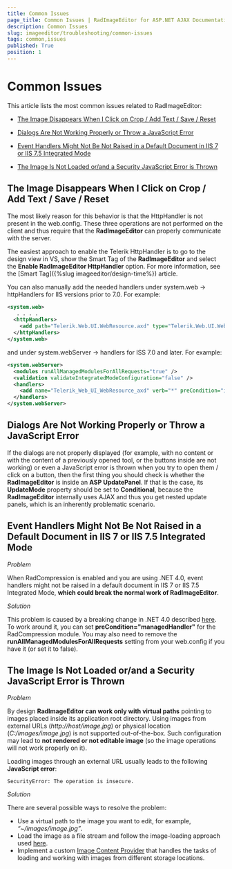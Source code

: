 ```yaml
---
title: Common Issues
page_title: Common Issues | RadImageEditor for ASP.NET AJAX Documentation
description: Common Issues
slug: imageeditor/troubleshooting/common-issues
tags: common,issues
published: True
position: 1
---
```


# Common Issues

This article lists the most common issues related to RadImageEditor:

* [The Image Disappears When I Click on  Crop / Add Text / Save / Reset](#the-image-disappears-when-i-click-on--crop--add-text--save--reset)

* [Dialogs Are Not Working Properly or Throw a JavaScript Error](#dialogs-are-not-working-properly-or-throw-a-javascript-error)

* [Event Handlers Might Not Be Not Raised in a Default Document in IIS 7 or IIS 7.5 Integrated Mode](#event-handlers-might-not-be-not-raised-in-a-default-document-in-iis-7-or-iis-75-integrated-mode)

* [The Image Is Not Loaded or/and a Security JavaScript Error is Thrown](#the-image-is-not-loaded-orand-a-security-javascript-error-is-thrown)



## The Image Disappears When I Click on  Crop / Add Text / Save / Reset

The most likely reason for this behavior is that the HttpHandler is not present in the web.config. These three operations are not performed on the client and thus require that the **RadImageEditor** can properly communicate with the server.

The easiest approach to enable the Telerik HttpHandler is to go to the design view in VS, show the Smart Tag of the **RadImageEditor** and select the **Enable RadImageEditor HttpHandler** option. For more information, see the [Smart Tag]({%slug imageeditor/design-time%}) article.

You can also manually add the needed handlers under system.web -> httpHandlers for IIS versions prior to 7.0. For example:

````XML
<system.web>
   . . . . 
  <httpHandlers>
    <add path="Telerik.Web.UI.WebResource.axd" type="Telerik.Web.UI.WebResource" verb="*" validate="false" />
  </httpHandlers>
</system.web>
````



and under system.webServer -> handlers for ISS 7.0 and later. For example:

````XML
<system.webServer>
  <modules runAllManagedModulesForAllRequests="true" />
  <validation validateIntegratedModeConfiguration="false" />
  <handlers>
    <add name="Telerik_Web_UI_WebResource_axd" verb="*" preCondition="integratedMode" path="Telerik.Web.UI.WebResource.axd" type="Telerik.Web.UI.WebResource" />
  </handlers>
</system.webServer>
````



## Dialogs Are Not Working Properly or Throw a JavaScript Error

If the dialogs are not properly displayed (for example, with no content or with the content of a previously opened tool, or the buttons inside are not working) or even a JavaScript error is thrown when you try to open them / click on a button, then the first thing you should check is whether the **RadImageEditor** is inside an **ASP UpdatePanel**. If that is the case, its **UpdateMode** property should be set to **Conditional**, because the **RadImageEditor** internally uses AJAX and thus you get nested update panels, which is an inherently problematic scenario.

## Event Handlers Might Not Be Not Raised in a Default Document in IIS 7 or IIS 7.5 Integrated Mode


*Problem*

When RadCompression is enabled and you are using .NET 4.0, event handlers might not be raised in a default document in IIS 7 or IIS 7.5 Integrated Mode, **which could break the normal work of RadImageEditor**.

*Solution*

This problem is caused by a breaking change in .NET 4.0 described [here](https://www.asp.net/learn/whitepapers/aspnet4/breaking-changes#0.1**Toc256770154). To work around it, you can set **preCondition="managedHandler"** for the RadCompression module. You may also need to remove the **runAllManagedModulesForAllRequests** setting from your web.config if you have it (or set it to false).


## The Image Is Not Loaded or/and a Security JavaScript Error is Thrown


*Problem*

By design **RadImageEditor can work only with virtual paths** pointing to images placed inside its application root directory. Using images from external URLs (*http://host/image.jpg*) or physical location (*C:/images/image.jpg*) is not supported out-of-the-box. Such configuration may lead to **not rendered or not editable image** (so the image operations will not work properly on it).

Loading images through an external URL usually leads to the following **JavaScript error**:

`SecurityError: The operation is insecure.`

*Solution*

There are several possible ways to resolve the problem:

* Use a virtual path to the image you want to edit, for example, *“~/images/image.jpg”*.
* Load the image as a file stream and follow the image-loading approach used [here](https://demos.telerik.com/aspnet-ajax/imageeditor/examples/customsaving/defaultcs.aspx).
* Implement a custom [Image Content Provider](https://docs.telerik.com/devtools/aspnet-ajax/controls/imageeditor/functionality/using-a-custom-image-provider) that handles the tasks of loading and working with images from different storage locations.
